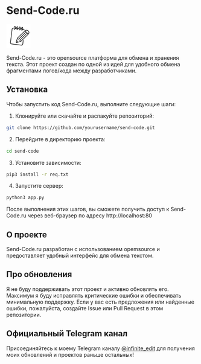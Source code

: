 # Send-Code.ru

![Send-Code.ru Logo](static/favicon.png)

Send-Code.ru - это opensource платформа для обмена и хранения текста. Этот проект создан по одной из идей для удобного обмена фрагментами логов/кода между разработчиками.

## Установка

Чтобы запустить код Send-Code.ru, выполните следующие шаги:

1. Клонируйте или скачайте и распакуйте репозиторий:
```bash
git clone https://github.com/yourusername/send-code.git
```
2. Перейдите в директорию проекта:
```bash
cd send-code
```
3. Установите зависимости:
```bash
pip3 install -r req.txt
```
4. Запустите сервер:
```bash
python3 app.py
```
После выполнения этих шагов, вы сможете получить доступ к Send-Code.ru через веб-браузер по адресу http://localhost:80

## О проекте
Send-Code.ru разработан с использованием opemsource и предоставляет удобный интерфейс для обмена текстом.

## Про обновления
Я не буду поддерживать этот проект и активно обновлять его. Максимум я буду исправлять критические ошибки и обеспечивать минимальную поддержку.
Если у вас есть предложения или найденные ошибки, пожалуйста, создайте Issue или Pull Request в этом репозитории.

## Официальный Telegram канал
Присоединяйтесь к моему Telegram каналу [@infinite_edit](https://t.me/infinite_edit) для получения моих обновлений и проектов раньше остальных!
